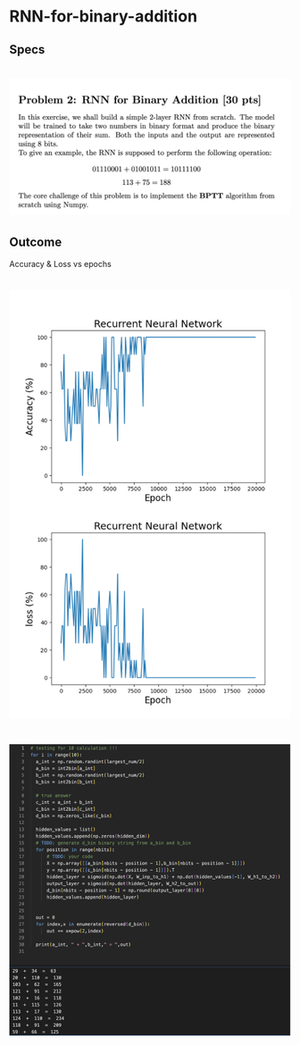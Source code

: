 # RNN-for-binary-addition
## Specs
# ![RNN1](specs/rnn1.png)


## Outcome
Accuracy & Loss vs epochs
# ![out1](output/out1.png)

# ![out2](output/out2.png)
